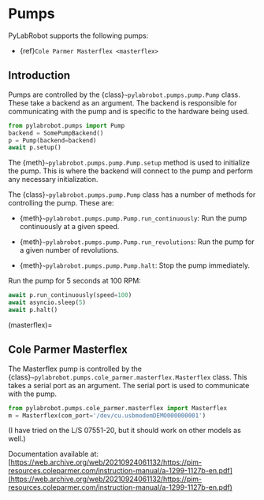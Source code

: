 # Pumps

PyLabRobot supports the following pumps:

- {ref}`Cole Parmer Masterflex <masterflex>`

## Introduction

Pumps are controlled by the {class}`~pylabrobot.pumps.pump.Pump` class. These take a backend as an argument. The backend is responsible for communicating with the pump and is specific to the hardware being used.

```python
from pylabrobot.pumps import Pump
backend = SomePumpBackend()
p = Pump(backend=backend)
await p.setup()
```

The {meth}`~pylabrobot.pumps.pump.Pump.setup` method is used to initialize the pump. This is where the backend will connect to the pump and perform any necessary initialization.

The {class}`~pylabrobot.pumps.pump.Pump` class has a number of methods for controlling the pump. These are:

- {meth}`~pylabrobot.pumps.pump.Pump.run_continuously`: Run the pump continuously at a given speed.

- {meth}`~pylabrobot.pumps.pump.Pump.run_revolutions`: Run the pump for a given number of revolutions.

- {meth}`~pylabrobot.pumps.pump.Pump.halt`: Stop the pump immediately.

Run the pump for 5 seconds at 100 RPM:

```python
await p.run_continuously(speed=100)
await asyncio.sleep(5)
await p.halt()
```

(masterflex)=

## Cole Parmer Masterflex

The Masterflex pump is controlled by the {class}`~pylabrobot.pumps.cole_parmer.masterflex.Masterflex` class. This takes a serial port as an argument. The serial port is used to communicate with the pump.

```python
from pylabrobot.pumps.cole_parmer.masterflex import Masterflex
m = Masterflex(com_port='/dev/cu.usbmodemDEMO000000001')
```

(I have tried on the L/S 07551-20, but it should work on other models as well.)

Documentation available at: [https://web.archive.org/web/20210924061132/https://pim-resources.coleparmer.com/instruction-manual/a-1299-1127b-en.pdf](https://web.archive.org/web/20210924061132/https://pim-resources.coleparmer.com/instruction-manual/a-1299-1127b-en.pdf)
